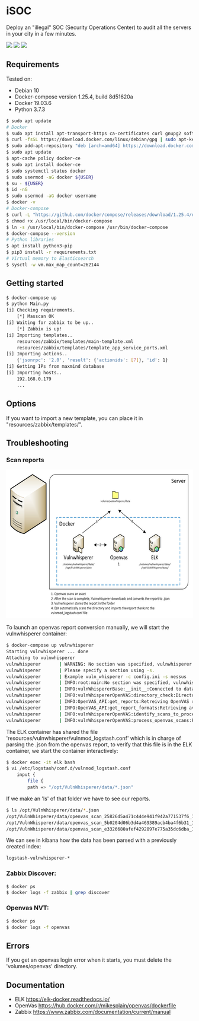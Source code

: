 # iSOC 

Deploy an "illegal" SOC (Security Operations Center) to audit all the servers in your city in a few minutes. 

[![](https://img.shields.io/badge/twitter-@alexfrancow-00aced?style=flat-square&logo=twitter&logoColor=white)](https://twitter.com/alexfrancow) [![](https://img.shields.io/badge/linkedin-@alexfrancow-0084b4?style=flat-square&logo=linkedin&logoColor=white)](https://www.linkedin.com/in/alexfrancow) [![](https://img.shields.io/badge/linkedin-@jlopezprado-0084b4?style=flat-square&logo=linkedin&logoColor=white)](https://www.linkedin.com/in/jlopezprado/)

## Requirements

Tested on:
- Debian 10
- Docker-compose version 1.25.4, build 8d51620a
- Docker 19.03.6
- Python 3.7.3

```bash
$ sudo apt update
# Docker
$ sudo apt install apt-transport-https ca-certificates curl gnupg2 software-properties-common
$ curl -fsSL https://download.docker.com/linux/debian/gpg | sudo apt-key add -
$ sudo add-apt-repository "deb [arch=amd64] https://download.docker.com/linux/debian $(lsb_release -cs) stable"
$ sudo apt update
$ apt-cache policy docker-ce
$ sudo apt install docker-ce
$ sudo systemctl status docker
$ sudo usermod -aG docker ${USER}
$ su - ${USER}
$ id -nG
$ sudo usermod -aG docker username
$ docker -v
# Docker-compose
$ curl -L "https://github.com/docker/compose/releases/download/1.25.4/docker-compose-$(uname -s)-$(uname -m)" -o /usr/local/bin/docker-compose
$ chmod +x /usr/local/bin/docker-compose
$ ln -s /usr/local/bin/docker-compose /usr/bin/docker-compose
$ docker-compose --version
# Python libraries
$ apt install python3-pip
$ pip3 install -r requirements.txt
# Virtual memory to Elasticsearch
$ sysctl -w vm.max_map_count=262144
```


## Getting started

```bash
$ docker-compose up
$ python Main.py
[i] Checking requirements.
    [*] Masscan OK
[i] Waiting for zabbix to be up..
    [*] Zabbix is up!
[i] Importing templates..
    resources/zabbix/templates/main-template.xml
    resources/zabbix/templates/template_app_service_ports.xml
[i] Importing actions..
    {'jsonrpc': '2.0', 'result': {'actionids': [7]}, 'id': 1}
[i] Getting IPs from maxmind database
[i] Importing hosts..
    192.168.0.179
    ...

```

## Options

If you want to import a new template, you can place it in "resources/zabbix/templates/".


## Troubleshooting

### Scan reports

<p align="center"><img src="images/vulnwhisperer.jpg" height="400" width="625" /></p>

To launch an openvas report conversion manually, we will start the vulnwhisperer container:

```bash
$ docker-compose up vulnwhisperer
Starting vulnwhisperer ... done
Attaching to vulnwhisperer
vulnwhisperer       | WARNING: No section was specified, vulnwhisperer will scrape enabled modules from config file.
vulnwhisperer       | Please specify a section using -s.
vulnwhisperer       | Example vuln_whisperer -c config.ini -s nessus
vulnwhisperer       | INFO:root:main:No section was specified, vulnwhisperer will scrape enabled modules from the config file.
vulnwhisperer       | INFO:vulnWhispererBase:__init__:Connected to database at /opt/VulnWhisperer/data/database/report_tracker.db
vulnwhisperer       | INFO:vulnWhispererOpenVAS:directory_check:Directory already exist for /opt/VulnWhisperer/data/ - Skipping creation
vulnwhisperer       | INFO:OpenVAS_API:get_reports:Retreiving OpenVAS report data...
vulnwhisperer       | INFO:OpenVAS_API:get_report_formats:Retrieving available report formats
vulnwhisperer       | INFO:vulnWhispererOpenVAS:identify_scans_to_process:Identified 3 scans to be processed
vulnwhisperer       | INFO:vulnWhispererOpenVAS:process_openvas_scans:Processing 1/3 - Report ID: e3326680-afef-4292-897e-775a35dc6dba
```

The ELK container has shared the file 'resources/vulnwhisperer/vulnmod_logstash.conf' which is in charge of parsing the .json from the openvas report, to verify that this file is in the ELK container, we start the container interactively:

```bash
$ docker exec -it elk bash
$ vi /etc/logstash/conf.d/vulnmod_logstash.conf
	input {
  	    file {
  		path => "/opt/VulnWhisperer/data/*.json"
```

If we make an 'ls' of that folder we have to see our reports.

```bash 
$ ls /opt/VulnWhisperer/data/*.json
/opt/VulnWhisperer/data/openvas_scan_25826d5a471c444e941f942a771537f6_1584732168.json
/opt/VulnWhisperer/data/openvas_scan_5b0204d06b3d4a469389acb4ba4f6b31_1584647458.json
/opt/VulnWhisperer/data/openvas_scan_e3326680afef4292897e775a35dc6dba_1584647468.json
```

We can see in kibana how the data has been parsed with a previously created index:

```bash
logstash-vulnwhisperer-*
```

### Zabbix Discover:

```bash
$ docker ps
$ docker logs -f zabbix | grep discover
```

### Openvas NVT:

```bash
$ docker ps
$ docker logs -f openvas
```

## Errors

If you get an openvas login error when it starts, you must delete the 'volumes/openvas' directory.


## Documentation

- ELK https://elk-docker.readthedocs.io/
- OpenVas https://hub.docker.com/r/mikesplain/openvas/dockerfile
- Zabbix https://www.zabbix.com/documentation/current/manual
